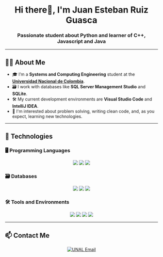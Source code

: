 <h1 align="center">Hi there👋, I'm Juan Esteban Ruiz Guasca</h1>
<h3 align="center">Passionate student about Python and learner of C++, Javascript and Java</h3>

---

## 🧑‍💻 About Me

- 🎓 I’m a **Systems and Computing Engineering** student at the [**Universidad Nacional de Colombia**](https://unal.edu.co/). 
- 🗃️ I work with databases like **SQL Server Management Studio** and **SQLite**.  
- 🛠️ My current development environments are **Visual Studio Code** and **IntelliJ IDEA**.
- 🌱 I'm interested about problem solving, writing clean code, and, as you expect, learning new technologies.  

---

## 🧰 Technologies

### 🖥️ Programming Languages
<p align="center">
  <img src="https://img.shields.io/badge/Java-ED8B00?style=for-the-badge&logo=java&logoColor=white"/>
  <img src="https://img.shields.io/badge/C++-00599C?style=for-the-badge&logo=c%2B%2B&logoColor=white"/>
  <img src="https://img.shields.io/badge/Python-3776AB?style=for-the-badge&logo=python&logoColor=white"/>
</p>

### 🗃️ Databases

<p align="center">
  <img src="https://img.shields.io/badge/PostgreSQL-336791?style=for-the-badge&logo=postgresql&logoColor=white"/>
  <img src="https://img.shields.io/badge/Oracle-F80000?style=for-the-badge&logo=oracle&logoColor=white"/>
  <img src="https://img.shields.io/badge/SQL-4479A1?style=for-the-badge&logo=sqlite&logoColor=white"/>
</p>


### 🛠️ Tools and Environments
<p align="center">
  <img src="https://img.shields.io/badge/VS_Code-007ACC?style=for-the-badge&logo=visual-studio-code&logoColor=white"/>
  <img src="https://img.shields.io/badge/IntelliJ_IDEA-000000?style=for-the-badge&logo=intellij-idea&logoColor=white"/>
  <img src="https://img.shields.io/badge/Git-F05032?style=for-the-badge&logo=git&logoColor=white"/>
  <img src="https://img.shields.io/badge/GitHub-181717?style=for-the-badge&logo=github&logoColor=white"/>
</p>

---

## 📫 Contact Me

<p align="center">
  <a href="mailto:jruizgu@unal.edu.co">
    <img src="https://img.shields.io/badge/Email-jruizgu@unal.edu.co-D14836?style=for-the-badge&logo=gmail&logoColor=white" alt="UNAL Email">
  </a>
</p>




